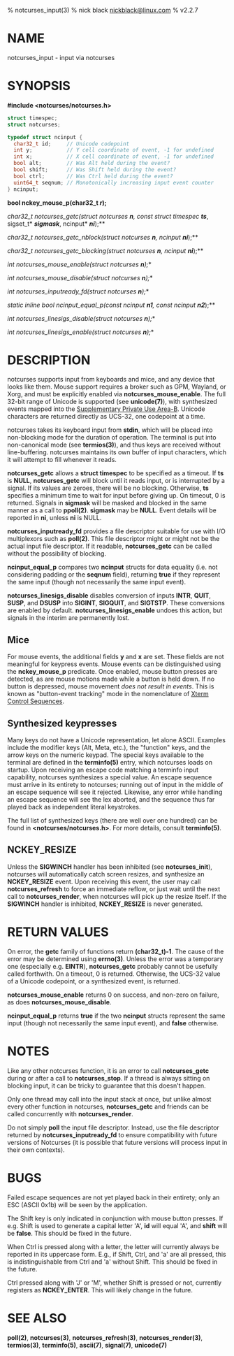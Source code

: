 % notcurses_input(3)
% nick black <nickblack@linux.com>
% v2.2.7

# NAME

notcurses_input - input via notcurses

# SYNOPSIS

**#include <notcurses/notcurses.h>**

```c
struct timespec;
struct notcurses;

typedef struct ncinput {
  char32_t id;     // Unicode codepoint
  int y;           // Y cell coordinate of event, -1 for undefined
  int x;           // X cell coordinate of event, -1 for undefined
  bool alt;        // Was Alt held during the event?
  bool shift;      // Was Shift held during the event?
  bool ctrl;       // Was Ctrl held during the event?
  uint64_t seqnum; // Monotonically increasing input event counter
} ncinput;
```

**bool nckey_mouse_p(char32_t ***r***);**

**char32_t notcurses_getc(struct notcurses* ***n***, const struct timespec* ***ts***, sigset_t* ***sigmask***, ncinput* ***ni***);**

**char32_t notcurses_getc_nblock(struct notcurses* ***n***, ncinput* ***ni***);**

**char32_t notcurses_getc_blocking(struct notcurses* ***n***, ncinput* ***ni***);**

**int notcurses_mouse_enable(struct notcurses* ***n***);**

**int notcurses_mouse_disable(struct notcurses* ***n***);**

**int notcurses_inputready_fd(struct notcurses* ***n***);**

**static inline bool ncinput_equal_p(const ncinput* ***n1***, const ncinput* ***n2***);**

**int notcurses_linesigs_disable(struct notcurses* ***n***);**

**int notcurses_linesigs_enable(struct notcurses* ***n***);**

# DESCRIPTION

notcurses supports input from keyboards and mice, and any device that looks
like them. Mouse support requires a broker such as GPM, Wayland, or Xorg, and
must be explicitly enabled via **notcurses_mouse_enable**. The full 32-bit
range of Unicode is supported (see **unicode(7)**), with synthesized events
mapped into the [Supplementary Private Use Area-B](https://unicode.org/charts/PDF/U1.0.10.pdf).
Unicode characters are returned directly as UCS-32, one codepoint at a time.

notcurses takes its keyboard input from **stdin**, which will be placed into
non-blocking mode for the duration of operation. The terminal is put into
non-canonical mode (see **termios(3)**), and thus keys are received without line-buffering.
notcurses maintains its own buffer of input characters, which it will attempt
to fill whenever it reads.

**notcurses_getc** allows a **struct timespec** to be specified as a timeout.
If **ts** is **NULL**, **notcurses_getc** will block until it reads input, or
is interrupted by a signal. If its values are zeroes, there will be no blocking.
Otherwise, **ts** specifies a minimum time to wait for input before giving up.
On timeout, 0 is returned. Signals in **sigmask** will be masked and blocked in
the same manner as a call to **ppoll(2)**. **sigmask** may be **NULL**. Event
details will be reported in **ni**, unless **ni** is NULL.

**notcurses_inputready_fd** provides a file descriptor suitable for use with
I/O multiplexors such as **poll(2)**. This file descriptor might or might not
be the actual input file descriptor. If it readable, **notcurses_getc** can
be called without the possibility of blocking.

**ncinput_equal_p** compares two **ncinput** structs for data equality (i.e.
not considering padding or the **seqnum** field), returning **true** if they
represent the same input (though not necessarily the same input event).

**notcurses_linesigs_disable** disables conversion of inputs **INTR**, **QUIT**,
**SUSP**, and **DSUSP** into **SIGINT**, **SIGQUIT**, and **SIGTSTP**. These
conversions are enabled by default. **notcurses_linesigs_enable** undoes this
action, but signals in the interim are permanently lost.

## Mice

For mouse events, the additional fields **y** and **x** are set. These fields
are not meaningful for keypress events. Mouse events can be distinguished using
the **nckey_mouse_p** predicate. Once enabled, mouse button presses are
detected, as are mouse motions made while a button is held down. If no button
is depressed, mouse movement _does not result in events_. This is known as
"button-event tracking" mode in the nomenclature of [Xterm Control
Sequences](https://www.xfree86.org/current/ctlseqs.html).

## Synthesized keypresses

Many keys do not have a Unicode representation, let alone ASCII. Examples
include the modifier keys (Alt, Meta, etc.), the "function" keys, and the arrow
keys on the numeric keypad. The special keys available to the terminal are
defined in the **terminfo(5)** entry, which notcurses loads on startup. Upon
receiving an escape code matching a terminfo input capability, notcurses
synthesizes a special value. An escape sequence must arrive in its entirety to
notcurses; running out of input in the middle of an escape sequence will see it
rejected. Likewise, any error while handling an escape sequence will see the
lex aborted, and the sequence thus far played back as independent literal
keystrokes.

The full list of synthesized keys (there are well over one hundred) can be
found in **<notcurses/notcurses.h>**. For more details, consult **terminfo(5)**.

## **NCKEY_RESIZE**

Unless the **SIGWINCH** handler has been inhibited (see **notcurses_init**),
notcurses will automatically catch screen resizes, and synthesize an
**NCKEY_RESIZE** event. Upon receiving this event, the user may call
**notcurses_refresh** to force an immediate reflow, or just wait until the
next call to **notcurses_render**, when notcurses will pick up the resize
itself. If the **SIGWINCH** handler is inhibited, **NCKEY_RESIZE** is never
generated.

# RETURN VALUES

On error, the **getc** family of functions return **(char32_t)-1**. The cause of the error may be determined
using **errno(3)**. Unless the error was a temporary one (especially e.g. **EINTR**),
**notcurses_getc** probably cannot be usefully called forthwith. On a
timeout, 0 is returned. Otherwise, the UCS-32 value of a Unicode codepoint, or
a synthesized event, is returned.

**notcurses_mouse_enable** returns 0 on success, and non-zero on failure, as
does **notcurses_mouse_disable**.

**ncinput_equal_p** returns **true** if the two **ncinput** structs represent
the same input (though not necessarily the same input event), and
**false** otherwise.

# NOTES

Like any other notcurses function, it is an error to call **notcurses_getc**
during or after a call to **notcurses_stop**. If a thread is always sitting
on blocking input, it can be tricky to guarantee that this doesn't happen.

Only one thread may call into the input stack at once, but unlike almost every
other function in notcurses, **notcurses_getc** and friends can be called
concurrently with **notcurses_render**.

Do not simply **poll** the input file descriptor. Instead, use the file
descriptor returned by **notcurses_inputready_fd** to ensure compatibility with
future versions of Notcurses (it is possible that future versions will process
input in their own contexts).

# BUGS

Failed escape sequences are not yet played back in their entirety; only an
ESC (ASCII 0x1b) will be seen by the application.

The Shift key is only indicated in conjunction with mouse button presses. If
e.g. Shift is used to generate a capital letter 'A', **id** will equal 'A', and
**shift** will be **false**. This should be fixed in the future.

When Ctrl is pressed along with a letter, the letter will currently always be
reported in its uppercase form. E.g., if Shift, Ctrl, and 'a' are all pressed,
this is indistinguishable from Ctrl and 'a' without Shift. This should be fixed
in the future.

Ctrl pressed along with 'J' or 'M', whether Shift is pressed or not, currently
registers as **NCKEY_ENTER**. This will likely change in the future.

# SEE ALSO

**poll(2)**,
**notcurses(3)**,
**notcurses_refresh(3)**,
**notcurses_render(3)**,
**termios(3)**,
**terminfo(5)**,
**ascii(7)**,
**signal(7)**,
**unicode(7)**
